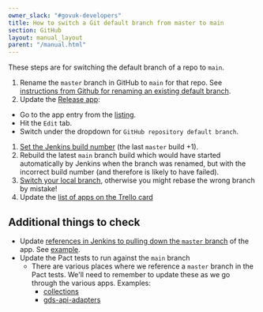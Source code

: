 ```yaml
---
owner_slack: "#govuk-developers"
title: How to switch a Git default branch from master to main
section: GitHub
layout: manual_layout
parent: "/manual.html"
---
```


These steps are for switching the default branch of a repo to `main`.

1. Rename the `master` branch in GitHub to `main` for that repo. See [instructions from Github for renaming an existing default branch](https://github.com/github/renaming#renaming-existing-branches).
1. Update the [Release app](https://release.publishing.service.gov.uk/applications/):
  - Go to the app entry from the [listing](https://release.publishing.service.gov.uk/applications/).
  - Hit the `Edit` tab.
  - Switch under the dropdown for `GitHub repository default branch`.
1. [Set the Jenkins build number](/manual/test-and-build-a-project-on-jenkins-ci.html#fixing-the-build-number)  (the last `master` build +1).
1. Rebuild the latest `main` branch build which would have started automatically by Jenkins when the branch was renamed, but with the incorrect build number (and therefore is likely to have failed).
1. [Switch your local branch](https://docs.github.com/en/github/administering-a-repository/renaming-a-branch#updating-a-local-clone-after-a-branch-name-changes), otherwise you might rebase the wrong branch by mistake!
1. Update the [list of apps on the Trello card](https://trello.com/c/xVhGGzOE/225-change-default-branch-to-main)

## Additional things to check

- Update [references in Jenkins to pulling down the `master` branch](https://github.com/alphagov/govuk-puppet/search?l=HTML%2BERB&q=master) of the app.
  See [example](https://github.com/alphagov/govuk-puppet/blob/master/modules/govuk_jenkins/templates/jobs/bouncer_cdn.yaml.erb).
- Update the Pact tests to run against the `main` branch
  - There are various places where we reference a `master` branch in the Pact tests. We'll need to remember to update these as we go through the various apps. Examples:
    - [collections](https://github.com/alphagov/collections/pull/2281#discussion_r576018353)
    - [gds-api-adapters](https://github.com/alphagov/gds-api-adapters/blob/ea45d4c1133a2a48b7bbfdc477b7880c330ec7b9/Jenkinsfile#L13-L17)
